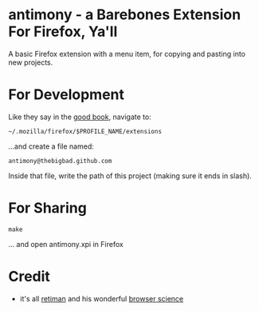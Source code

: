 antimony - a Barebones Extension For Firefox, Ya'll
============

A basic Firefox extension with a menu item, for copying and pasting into new projects.

For Development
============

Like they say in the [good book](https://developer.mozilla.org/en/Setting_up_extension_development_environment#Firefox_extension_proxy_file), navigate to:

    ~/.mozilla/firefox/$PROFILE_NAME/extensions

...and create a file named:

    antimony@thebigbad.github.com

Inside that file, write the path of this project (making sure it ends in slash).

For Sharing
===========

    make

... and open antimony.xpi in Firefox

Credit
===========

* it's all [retiman](http://github.com/retiman) and his wonderful [browser science](http://github.com/retiman/browser-science)
